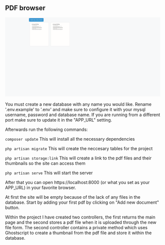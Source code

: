 ## PDF browser

![](pdf-browser-preview.gif)

You must create a new database with any name you would like.
Rename '.env.example' to '.env' and make sure to configure it with your mysql username, password and database name. If you are running from a different port make sure to update it in the "APP_URL" setting.

Afterwards run the following commands:

`composer update` This will install all the necessary dependencies

`php artisan migrate` This will create the neccesary tables for the project

`php artisan storage:link` This will create a link to the pdf files and their thumbnails so the site can access them

`php artisan serve` This will start the server

After that you can open https://localhost:8000 (or what you set as your APP_URL) in your favorite browser.

At first the site will be empty because of the lack of any files in the database. Start by adding your first pdf by clicking on "Add new document" button.


Within the project I have created two controllers, the first returns the main page
and the second stores a pdf file when it is uploaded through the new file form. The
second controller contains a private method which uses Ghostscript to create a thumbnail
from the pdf file and store it within the database.

